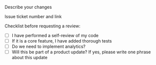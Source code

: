  Describe your changes
 
 Issue ticket number and link
 
 Checklist before requesting a review:
 - [ ] I have performed a self-review of my code
 - [ ] If it is a core feature, I have added thorough tests
 - [ ] Do we need to implement analytics?
 - [ ] Will this be part of a product update? If yes, please write one phrase about this update
